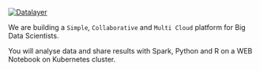 [![Datalayer](http://datalayer.io/img/logo-datalayer-horizontal.png)](http://datalayer.io)

We are building a `Simple`, `Collaborative` and `Multi Cloud` platform for Big Data Scientists.

You will analyse data and share results with Spark, Python and R on a WEB Notebook on Kubernetes cluster.

